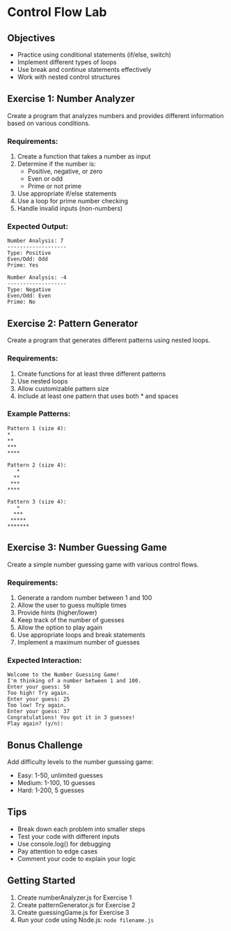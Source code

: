 # Control Flow Lab

## Objectives
- Practice using conditional statements (if/else, switch)
- Implement different types of loops
- Use break and continue statements effectively
- Work with nested control structures

## Exercise 1: Number Analyzer
Create a program that analyzes numbers and provides different information based on various conditions.

### Requirements:
1. Create a function that takes a number as input
2. Determine if the number is:
   - Positive, negative, or zero
   - Even or odd
   - Prime or not prime
3. Use appropriate if/else statements
4. Use a loop for prime number checking
5. Handle invalid inputs (non-numbers)

### Expected Output:
```
Number Analysis: 7
-------------------
Type: Positive
Even/Odd: Odd
Prime: Yes

Number Analysis: -4
-------------------
Type: Negative
Even/Odd: Even
Prime: No
```

## Exercise 2: Pattern Generator
Create a program that generates different patterns using nested loops.

### Requirements:
1. Create functions for at least three different patterns
2. Use nested loops
3. Allow customizable pattern size
4. Include at least one pattern that uses both * and spaces

### Example Patterns:
```
Pattern 1 (size 4):
*
**
***
****

Pattern 2 (size 4):
   *
  **
 ***
****

Pattern 3 (size 4):
   *
  ***
 *****
*******
```

## Exercise 3: Number Guessing Game
Create a simple number guessing game with various control flows.

### Requirements:
1. Generate a random number between 1 and 100
2. Allow the user to guess multiple times
3. Provide hints (higher/lower)
4. Keep track of the number of guesses
5. Allow the option to play again
6. Use appropriate loops and break statements
7. Implement a maximum number of guesses

### Expected Interaction:
```
Welcome to the Number Guessing Game!
I'm thinking of a number between 1 and 100.
Enter your guess: 50
Too high! Try again.
Enter your guess: 25
Too low! Try again.
Enter your guess: 37
Congratulations! You got it in 3 guesses!
Play again? (y/n): 
```

## Bonus Challenge
Add difficulty levels to the number guessing game:
- Easy: 1-50, unlimited guesses
- Medium: 1-100, 10 guesses
- Hard: 1-200, 5 guesses

## Tips
- Break down each problem into smaller steps
- Test your code with different inputs
- Use console.log() for debugging
- Pay attention to edge cases
- Comment your code to explain your logic

## Getting Started
1. Create numberAnalyzer.js for Exercise 1
2. Create patternGenerator.js for Exercise 2
3. Create guessingGame.js for Exercise 3
4. Run your code using Node.js: `node filename.js`
